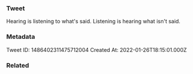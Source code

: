 ### Tweet
Hearing is listening to what's said. Listening is hearing what isn't said.

### Metadata
Tweet ID: 1486402311475712004
Created At: 2022-01-26T18:15:01.000Z

### Related

